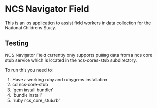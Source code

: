 NCS Navigator Field
===================

This is an ios application to assist field workers in data collection for the National Childrens Study. 

Testing
-------

NCS Navigator Field currently only supports pulling data from a ncs core stub service which is located in the ncs-cores-stub subdirectory.

To run this you need to:

1. Have a working ruby and rubygems installation
1. cd ncs-core-stub
1. 'gem install bundler'
1. 'bundle install'
1. 'ruby ncs_core_stub.rb'

